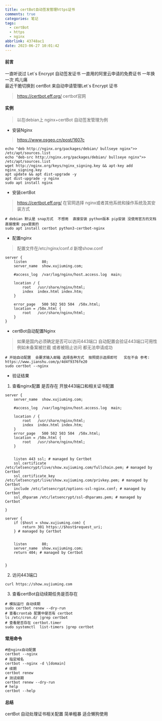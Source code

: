 ```yaml
---
title: certBot自动签发管理https证书
comments: true
categories: 笔记
tags:
  - certBot
  - https
  - nginx
abbrlink: 43748ac1
date: 2023-06-27 10:01:42
---
```

#### 前言  
一直听说过  Let\`s Encrypt 自动签发证书 一直用的阿里云申请的免费证书 一年换一次  鸡儿痛    
最近干脆切换到 certBot 来自动申请管理Let\`s Encrypt 证书         

> https://certbot.eff.org/   certbot官网   

#### 实例 
> 以在debian上 nginx+certBot 自动签发管理为例  

* 安装Nginx     
> https://www.osgeo.cn/post/1607c  

```shell
echo "deb http://nginx.org/packages/debian/ bullseye nginx">> /etc/apt/sources.list
echo "deb-src http://nginx.org/packages/debian/ bullseye nginx">> /etc/apt/sources.list
wget http://nginx.org/keys/nginx_signing.key && apt-key add nginx_signing.key
apt update && apt dist-upgrade -y
apt dist-upgrade -y nginx
sudo apt install nginx 
```

* 安装certBot   
>  https://certbot.eff.org/  在官网选择 nginx或者其他系统和操作系统及其安装方式   

```shell
# debian 默认是 snap方式  不想用  直接安装 python版本 pip安装 没使用官方的文档 直接搜索 ppa里面的    
sudo apt install certbot python3-certbot-nginx  
```

* 配置nginx    
> 配置文件在/etc/nginx/conf.d 新增show.conf    

```nginx configuration
server {
    listen       80;
    server_name  show.xujiuming.com;

    #access_log  /var/log/nginx/host.access.log  main;

    location / {
        root   /usr/share/nginx/html;
        index  index.html index.htm;
    }

    error_page   500 502 503 504  /50x.html;
    location = /50x.html {
        root   /usr/share/nginx/html;
    }  
}
```


* certBot自动配置Nginx 
> 如果是国内必须确定是否可以访问443端口   自动配置会验证443端口可用性  
> 例如未备案被拦截 或者被阻止访问 都无法申请成功  

```shell
# 开始自动配置  会要求输入邮箱 选择各种方式  按照提示选择即可   实在不会 参考: https://www.jianshu.com/p/4d4f9376fe20
sudo certbot --nginx   
```

* 验证结果   
1. 查看nginx配置 是否存在 开放443端口和相关证书配置   
```nginx configuration
server {
    server_name  show.xujiuming.com;

    #access_log  /var/log/nginx/host.access.log  main;

    location / {
        root   /usr/share/nginx/html;
        index  index.html index.htm;
    }
    error_page   500 502 503 504  /50x.html;
    location = /50x.html {
        root   /usr/share/nginx/html;
    }


    listen 443 ssl; # managed by Certbot
    ssl_certificate /etc/letsencrypt/live/show.xujiuming.com/fullchain.pem; # managed by Certbot
    ssl_certificate_key /etc/letsencrypt/live/show.xujiuming.com/privkey.pem; # managed by Certbot
    include /etc/letsencrypt/options-ssl-nginx.conf; # managed by Certbot
    ssl_dhparam /etc/letsencrypt/ssl-dhparams.pem; # managed by Certbot

}

server {
    if ($host = show.xujiuming.com) {
        return 301 https://$host$request_uri;
    } # managed by Certbot


    listen       80;
    server_name  show.xujiuming.com;
    return 404; # managed by Certbot


}   
```

2. 访问443端口 
```shell
curl https://show.xujiuming.com 
```
3. 查看certBot自动续期任务是否存在 
```shell
# 模拟运行 自动续期
sudo certbot renew --dry-run
# 查看crontab 配置中是否有 certbot 
ls /etc/cron.d/ |grep certbot
# 查看是否存在 certbot.timer
sudo systemctl  list-timers |grep certbot 
```

#### 常用命令 
```shell
#给nginx自动配置   
certbot --nginx 
# 指定域名  
certbot --nginx -d \[domain]
# 续期 
certbot renew      
# 测试续期 
certbot renew --dry-run   
# help
certbot --help 
```  

#### 总结 
certBot 自动处理证书相关配置  简单粗暴 适合懒狗使用  

